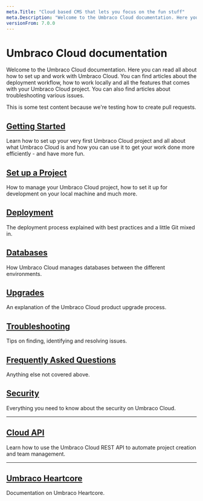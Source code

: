 ```yaml
---
meta.Title: "Cloud based CMS that lets you focus on the fun stuff"
meta.Description: "Welcome to the Umbraco Cloud documentation. Here you can read all about how to set up and work with Umbraco Cloud. You can find articles about the deployment workflow, how to work locally and all the features that comes with your Umbraco Cloud project. You can also find articles about troubleshooting various issues."
versionFrom: 7.0.0
---
```

# Umbraco Cloud documentation

Welcome to the Umbraco Cloud documentation. Here you can read all about how to set up and work with Umbraco Cloud. You can find articles about the deployment workflow, how to work locally and all the features that comes with your Umbraco Cloud project. You can also find articles about troubleshooting various issues.

This is some test content because we're testing how to create pull requests.


## [Getting Started](Getting-Started/)

Learn how to set up your very first Umbraco Cloud project and all about what Umbraco Cloud is and how you can use it to get your work done more efficiently - and have more fun.

## [Set up a Project](Set-Up/)

How to manage your Umbraco Cloud project, how to set it up for development on your local machine and much more.

## [Deployment](Deployment/)

The deployment process explained with best practices and a little Git mixed in.

## [Databases](Databases/)

How Umbraco Cloud manages databases between the different environments.

## [Upgrades](Upgrades/)

An explanation of the Umbraco Cloud product upgrade process.

## [Troubleshooting](Troubleshooting/)

Tips on finding, identifying and resolving issues.

## [Frequently Asked Questions](Frequently-Asked-Questions/)

Anything else not covered above.

## [Security](Security/)

Everything you need to know about the security on Umbraco Cloud.

---

## [Cloud API](Cloud-API/)

Learn how to use the Umbraco Cloud REST API to automate project creation and team management.

---

## [Umbraco Heartcore](../Umbraco-Heartcore/)

Documentation on Umbraco Heartcore.
